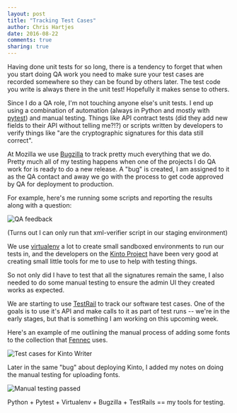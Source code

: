 ```yaml
---
layout: post
title: "Tracking Test Cases"
author: Chris Hartjes
date: 2016-08-22
comments: true
sharing: true
---
```


Having done unit tests for so long, there is a tendency to forget that when you
start doing QA work you need to make sure your test cases are recorded somewhere
so they can be found by others later. The test code you write is always there
in the unit test! Hopefully it makes sense to others.

Since I do a QA role, I'm not touching anyone else's unit tests. I end up using
a combination of automation (always in Python and mostly with [pytest](http://docs.pytest.org/en/latest)) and manual testing. Things like API
contract tests (did they add new fields to their API without telling me?!?) or
scripts written by developers to verify things like "are the cryptographic
signatures for this data still correct".

At Mozilla we use [Bugzilla](https://www.bugzilla.org/) to track pretty much
everything that we do. Pretty much all of my testing happens when one of the
projects I do QA work for is ready to do a new release. A "bug" is created, I
am assigned to it as the QA contact and away we go with the process to get code
approved by QA for deployment to production.

For example, here's me running some scripts and reporting the results along
with a question:

![QA feedback](http://grumpy-learning.s3.amazonaws.com/e6gv86j8.png)

(Turns out I can only run that xml-verifier script in our staging environment)

We use [virtualenv](https://pypi.python.org/pypi/virtualenv) a lot to create small sandboxed environments to run our tests in, and the developers on the [Kinto Project](https://github.com/Kinto) have been very good at creating small little
tools for me to use to help with testing things.

So not only did I have to test that all the signatures remain the same, I also
needed to do some manual testing to ensure the admin UI they created works
as expected.

We are starting to use [TestRail](http://www.gurock.com/testrail/) to track
our software test cases. One of the goals is to use it's API and make calls to
it as part of test runs -- we're in the early stages, but that is something
I am working on this upcoming week.

Here's an example of me outlining the manual process of adding some fonts to
the collection that [Fennec](https://developer.mozilla.org/en-US/docs/Mozilla/Developer_guide/Build_Instructions/Simple_Firefox_for_Android_build) uses.

![Test cases for Kinto Writer](http://grumpy-learning.s3.amazonaws.com/L8psH5O2.png)

Later in the same "bug" about deploying Kinto, I added my notes on doing the
manual testing for uploading fonts.

![Manual testing passed](http://grumpy-learning.s3.amazonaws.com/PUzu7ofc.png)

Python + Pytest + Virtualenv + Bugzilla + TestRails == my tools for testing.
